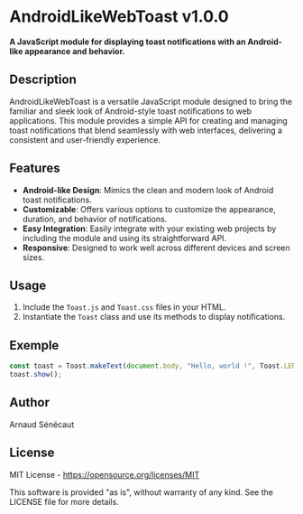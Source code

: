 # AndroidLikeWebToast v1.0.0

**A JavaScript module for displaying toast notifications with an Android-like appearance and behavior.**

## Description

AndroidLikeWebToast is a versatile JavaScript module designed to bring the familiar and sleek look of Android-style toast notifications to web applications. This module provides a simple API for creating and managing toast notifications that blend seamlessly with web interfaces, delivering a consistent and user-friendly experience.

## Features

- **Android-like Design**: Mimics the clean and modern look of Android toast notifications.
- **Customizable**: Offers various options to customize the appearance, duration, and behavior of notifications.
- **Easy Integration**: Easily integrate with your existing web projects by including the module and using its straightforward API.
- **Responsive**: Designed to work well across different devices and screen sizes.

## Usage

1. Include the `Toast.js` and `Toast.css` files in your HTML.
3. Instantiate the `Toast` class and use its methods to display notifications.

## Exemple

```javascript
const toast = Toast.makeText(document.body, "Hello, world !", Toast.LENGTH_LONG);
toast.show();
```

## Author

Arnaud Sénécaut

## License

MIT License - https://opensource.org/licenses/MIT

 

This software is provided "as is", without warranty of any kind. See the LICENSE file for more details.
